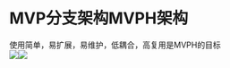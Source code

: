 MVP分支架构MVPH架构
===
使用简单，易扩展，易维护，低耦合，高复用是MVPH的目标<br>
![](https://img.shields.io/badge/JitPack-0.0.1-green.svg)![](https://img.shields.io/badge/作者-xujl-ff69b4.svg)
